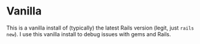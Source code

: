 # Vanilla

This is a vanilla install of (typically) the latest Rails version (legit, just
`rails new`). I use this vanilla install to debug issues with gems and Rails.

